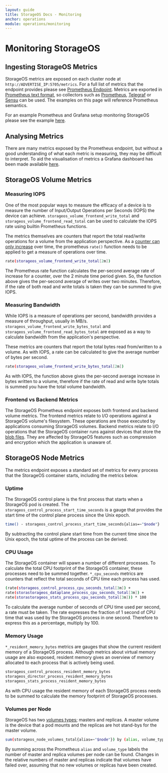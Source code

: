 ```yaml
---
layout: guide
title: StorageOS Docs - Monitoring
anchor: operations
module: operations/monitoring
---
```


# Monitoring StorageOS

## Ingesting StorageOS Metrics

StorageOS metrics are exposed on each cluster node at
`http://ADVERTISE_IP:5705/metrics`. For a full list of metrics that the
endpoint provides please see [Prometheus Endpoint](/docs/reference/prometheus).
Metrics are exported in [Prometheus text
format](https://prometheus.io/docs/instrumenting/exposition_formats/#text-based-format),
so collectors such as
[Prometheus](https://prometheus.io),
[Telegraf](https://www.influxdata.com/time-series-platform/telegraf/) or
[Sensu](https://sensu.io/)
can be used. The examples on this page will reference Prometheus semantics.

For an example Prometheus and Grafana setup monitoring StorageOS please see the
example [here](/docs/operations/monitoring/prometheus-setup).

## Analysing Metrics

There are many metrics exposed by the Prometheus endpoint, but without a good
understanding of what each metric is measuring, they may be difficult to
interpret. To aid the visualisation of metrics a Grafana dashboard has been
made available [here](https://grafana.com/dashboards/10012).


## StorageOS Volume Metrics

### Measuring IOPS

One of the most popular ways to measure the efficacy of a device is to measure
the number of Input/Output Operations per Seconds (IOPS) the device can
achieve. `storageos_volume_frontend_write_total` and
`storageos_volume_frontend_read_total` can be used to calculate the IOPS rate
using builtin Prometheus functions.

The metrics themselves are counters that report the total read/write operations
for a volume from the application perspective. As a [counter can only
increase](https://prometheus.io/docs/concepts/metric_types/#counter) over time,
the prometheus `rate()` function needs to be applied to get a measure of
operations over time.
```bash
rate(storageos_volume_frontend_write_total[2m])
```
The Prometheus rate function calculates the per-second average rate of increase
for a counter, over the 2 minute time period given. So, the function above
gives the per-second average of writes over two minutes. Therefore, if the rate
of both read and write totals is taken they can be summed to give IOPS.

### Measuring Bandwidth

While IOPS is a measure of operations per second, bandwidth provides a
measure of throughput, usually in MB/s.
`storageos_volume_frontend_write_bytes_total` and
`storageos_volume_frontend_read_bytes_total` are exposed as a way to calculate
bandwidth from the application's perspective.

These metrics are counters that report the total bytes read from/written to a
volume. As with IOPS, a rate can be calculated to give the average number of
bytes per second.
```bash
rate(storageos_volume_frontend_write_bytes_total[2m])
```
As with IOPS, the function above gives the per-second average increase in bytes
written to a volume, therefore if the rate of read and write byte totals is
summed you have the total volume bandwidth.


### Frontend vs Backend Metrics

The StorageOS Prometheus endpoint exposes both frontend and backend volume
metrics. The frontend metrics relate to I/O operations against a StorageOS
volume's filesystem. These operations are those executed by applications
consuming StorageOS volumes. Backend metrics relate to I/O operations that the
StorageOS container runs against devices that store the [blob
files](/docs/concepts/volumes#blob-files). They are affected by StorageOS
features such as compression and encryption which the application is unaware
of.

## StorageOS Node Metrics

The metrics endpoint exposes a standard set of metrics for every process that
the StorageOS container starts, including the metrics below.

### Uptime

The StorageOS control plane is the first process that starts when a StorageOS
pod is created. The `storageos_control_process_start_time_seconds` is a gauge
that provides the start time of the control plane process since the Unix epoch.
```bash
time() - storageos_control_process_start_time_seconds{alias=~"$node"}
```
By subtracting the control plane start time from the current time since the
Unix epoch, the total uptime of the process can be derived.

### CPU Usage

The StorageOS container will spawn a number of different processes. To
calculate the total CPU footprint of the StorageOS container, these processes
need to be summed together. `*_cpu_seconds` metrics are counters that reflect
the total seconds of CPU time each process has used. 
```bash
(rate(storageos_control_process_cpu_seconds_total[3m]) +
rate(storastorageos_dataplane_process_cpu_seconds_total[3m]) +
rate(storastorageos_stats_process_cpu_seconds_total[3m])) * 100
```
To calculate the average number of seconds of CPU time used per second, a rate
must be taken. The rate expresses the fraction of 1 second of CPU time that was
used by the StorageOS process in one second. Therefore to express this as a
percentage, multiply by 100.

### Memory Usage

`*_resident_memory_bytes` metrics are gauges that show the current resident
memory of a StorageOS process. Although metrics about virtual memory usage are
also exposed, resident memory gives an overview of memory allocated to each
process that is actively being used.
```bash
storageos_control_process_resident_memory_bytes
storageos_director_process_resident_memory_bytes
storageos_stats_process_resident_memory_bytes
```
As with CPU usage the resident memory of each StorageOS process needs to be
summed to calculate the memory footprint of StorageOS processes. 

### Volumes per Node

StorageOS has two [volumes
types](https://docs.storageos.com/docs/concepts/replication); masters and
replicas. A master volume is the device that a pod mounts and the replicas are
hot stand-bys for the master volume. 
```bash
sum(storageos_node_volumes_total{alias=~"$node"}) by (alias, volume_type)
```
By summing across the Prometheus `alias` and
`volume_type` labels the number of master and replica volumes per node can be
found. Changes in the relative numbers of master and replicas indicate that volumes
have failed over, assuming that no new volumes or replicas have been created.


